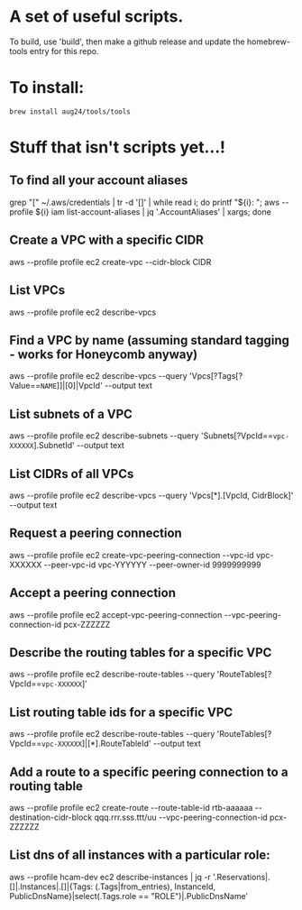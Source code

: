 # A set of useful scripts.  

To build, use 'build', then make a github release and update the homebrew-tools entry for this repo.

# To install:

`brew install aug24/tools/tools`

# Stuff that isn't scripts yet...!


## To find all your account aliases

grep "\[" ~/.aws/credentials | tr -d '[]' | while read i; do printf "${i}: "; aws --profile ${i} iam list-account-aliases | jq '.AccountAliases' | xargs; done

## Create a VPC with a specific CIDR

aws --profile profile ec2 create-vpc --cidr-block CIDR

## List VPCs

aws --profile profile ec2 describe-vpcs

## Find a VPC by name (assuming standard tagging - works for Honeycomb anyway)

aws --profile profile ec2 describe-vpcs --query 'Vpcs[?Tags[?Value==`NAME`]]|[0]|VpcId' --output text 

## List subnets of a VPC

aws --profile profile ec2 describe-subnets --query 'Subnets[?VpcId==`vpc-XXXXXX`].SubnetId' --output text

## List CIDRs of all VPCs

aws --profile profile ec2 describe-vpcs --query 'Vpcs[*].[VpcId, CidrBlock]' --output text

## Request a peering connection

aws --profile profile ec2 create-vpc-peering-connection --vpc-id vpc-XXXXXX --peer-vpc-id vpc-YYYYYY --peer-owner-id 9999999999

## Accept a peering connection

aws --profile profile ec2 accept-vpc-peering-connection --vpc-peering-connection-id pcx-ZZZZZZ

## Describe the routing tables for a specific VPC

aws --profile profile ec2 describe-route-tables --query 'RouteTables[?VpcId==`vpc-XXXXXX`]'

## List routing table ids for a specific VPC

aws --profile profile ec2 describe-route-tables --query 'RouteTables[?VpcId==`vpc-XXXXXX`]|[*].RouteTableId' --output text

## Add a route to a specific peering connection to a routing table 

aws --profile profile ec2 create-route --route-table-id rtb-aaaaaa --destination-cidr-block qqq.rrr.sss.ttt/uu --vpc-peering-connection-id pcx-ZZZZZZ

## List dns of all instances with a particular role:

aws --profile hcam-dev ec2 describe-instances | jq -r '.Reservations|.[]|.Instances|.[]|{Tags: (.Tags|from_entries), InstanceId, PublicDnsName}|select(.Tags.role == "ROLE")|.PublicDnsName'
